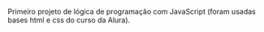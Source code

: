 Primeiro projeto de lógica de programação com JavaScript (foram usadas bases html e css do curso da Alura).

